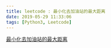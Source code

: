```yaml
---
title: leetcode : 最小化去加油站的最大距离
date: 2019-05-29 11:33:06
tags: [Python3, Leetcode]
---
```


[最小化去加油站的最大距离](https://leetcode-cn.com/problems/minimize-max-distance-to-gas-station/)


